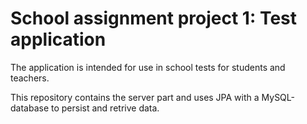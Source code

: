 # School assignment project 1: Test application

The application is intended for use in school tests for students and teachers.

This repository contains the server part and uses JPA with a MySQL-database to persist and retrive data.
